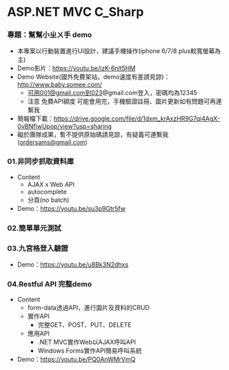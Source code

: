 # ASP.NET MVC C_Sharp
### 專題：幫幫小ㄓㄨ手 demo
  * 本專案以行動裝置進行UI設計，建議手機操作(iphone 6/7/8 plus較寬螢幕為主)
  * Demo影片：https://youtu.be/izK-6nlt5HM
  * Demo Website(國外免費架站，demo速度有差請見諒)：http://www.baby.somee.com/
    * 可用001@gmail.com到023@gmail.com登入，密碼均為12345
    * 注意 免費API額度 可能會用完，手機驗證註冊、圖片更新如有問題可再連繫我
  * 簡報檔下載：https://drive.google.com/file/d/1dxm_krAxzHR9G7qi4AgX-0vBNfIwUpop/view?usp=sharing
  * 礙於團隊成果，暫不提供原始碼請見諒，有疑義可連繫我(ordersams@gmail.com)
### 01.非同步抓取資料庫
  * Content
    * AJAX x Web API
    * autocomplete
    * 分頁(no batch)
  * Demo：https://youtu.be/su3p9Gtr5fw
### 02.簡單單元測試
### 03.九宮格登入驗證
  * Demo：https://youtu.be/u8Bk3N2dhxs
### 04.Restful API 完整demo
  * Content
    * form-data透過API，進行圖片及資料的CRUD
    * 實作API
      * 完整GET、POST、PUT、DELETE
    * 應用API
      * .NET MVC實作Web以AJAX呼叫API
      * Windows Forms實作API簡易呼叫系統
  * Demo：https://youtu.be/PQ0AnWMrVmQ
